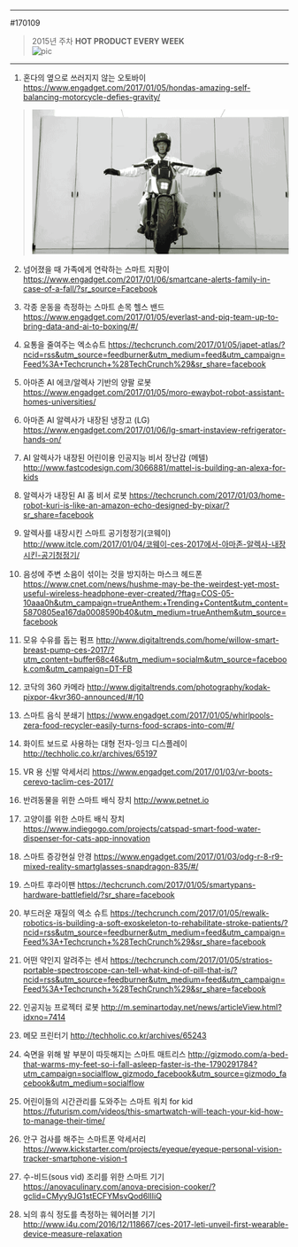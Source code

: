 
---  
#170109  
> 2015년 주차 **HOT PRODUCT EVERY WEEK**  
> ![pic](../image/MAIN.png)  

---  

1.  혼다의 옆으로 쓰러지지 않는 오토바이
https://www.engadget.com/2017/01/05/hondas-amazing-self-balancing-motorcycle-defies-gravity/
> ![pic](../image/170109/1.gif)  

2.  넘어졌을 때 가족에게 연락하는 스마트 지팡이
https://www.engadget.com/2017/01/06/smartcane-alerts-family-in-case-of-a-fall/?sr_source=Facebook

3.  각종 운동을 측정하는 스마트 손목 헬스 밴드
https://www.engadget.com/2017/01/05/everlast-and-piq-team-up-to-bring-data-and-ai-to-boxing/#/

4.  요통을 줄여주는 엑소슈트
https://techcrunch.com/2017/01/05/japet-atlas/?ncid=rss&utm_source=feedburner&utm_medium=feed&utm_campaign=Feed%3A+Techcrunch+%28TechCrunch%29&sr_share=facebook

5.  아마존 AI 에코/알렉사 기반의 양팔 로봇
https://www.engadget.com/2017/01/05/moro-ewaybot-robot-assistant-homes-universities/

6.  아마존 AI 알렉사가 내장된 냉장고 (LG)
https://www.engadget.com/2017/01/06/lg-smart-instaview-refrigerator-hands-on/

7.  AI 알렉사가 내장된 어린이용 인공지능 비서 장난감 (메텔)
http://www.fastcodesign.com/3066881/mattel-is-building-an-alexa-for-kids

8.  알렉사가 내장된 AI 홈 비서 로봇
https://techcrunch.com/2017/01/03/home-robot-kuri-is-like-an-amazon-echo-designed-by-pixar/?sr_share=facebook

9.  알렉사를 내장시킨 스마트 공기청정기(코웨이)
http://www.itcle.com/2017/01/04/코웨이-ces-2017에서-아마존-알렉사-내장시킨-공기청정기/

10.  음성에 주변 소음이 섞이는 것을 방지하는 마스크 헤드폰
https://www.cnet.com/news/hushme-may-be-the-weirdest-yet-most-useful-wireless-headphone-ever-created/?ftag=COS-05-10aaa0h&utm_campaign=trueAnthem:+Trending+Content&utm_content=5870805ea167da0008590b40&utm_medium=trueAnthem&utm_source=facebook

11.  모유 수유를 돕는 펌프
http://www.digitaltrends.com/home/willow-smart-breast-pump-ces-2017/?utm_content=buffer68c46&utm_medium=socialm&utm_source=facebook.com&utm_campaign=DT-FB

12.  코닥의 360 카메라
http://www.digitaltrends.com/photography/kodak-pixpor-4kvr360-announced/#/10

13.  스마트 음식 분쇄기
https://www.engadget.com/2017/01/05/whirlpools-zera-food-recycler-easily-turns-food-scraps-into-com/#/

14.  화이트 보드로 사용하는 대형 전자-잉크 디스플레이
http://techholic.co.kr/archives/65197

15.  VR 용 신발 악세서리
https://www.engadget.com/2017/01/03/vr-boots-cerevo-taclim-ces-2017/

16.  반려동물을 위한 스마트 배식 장치
http://www.petnet.io

17.  고양이를 위한 스마트 배식 장치
https://www.indiegogo.com/projects/catspad-smart-food-water-dispenser-for-cats-app-innovation

18.  스마트 증강현실 안경
https://www.engadget.com/2017/01/03/odg-r-8-r9-mixed-reality-smartglasses-snapdragon-835/#/

19.  스마트 후라이팬
https://techcrunch.com/2017/01/05/smartypans-hardware-battlefield/?sr_share=facebook


20.  부드러운 재질의 엑소 슈트
https://techcrunch.com/2017/01/05/rewalk-robotics-is-building-a-soft-exoskeleton-to-rehabilitate-stroke-patients/?ncid=rss&utm_source=feedburner&utm_medium=feed&utm_campaign=Feed%3A+Techcrunch+%28TechCrunch%29&sr_share=facebook

21.  어떤 약인지 알려주는 센서
https://techcrunch.com/2017/01/05/stratios-portable-spectroscope-can-tell-what-kind-of-pill-that-is/?ncid=rss&utm_source=feedburner&utm_medium=feed&utm_campaign=Feed%3A+Techcrunch+%28TechCrunch%29&sr_share=facebook

22.  인공지능 프로젝터 로봇
http://m.seminartoday.net/news/articleView.html?idxno=7414

23.  메모 프린터기
http://techholic.co.kr/archives/65243

24.  숙면을 위해 발 부분이 따듯해지는 스마트 매트리스
http://gizmodo.com/a-bed-that-warms-my-feet-so-i-fall-asleep-faster-is-the-1790291784?utm_campaign=socialflow_gizmodo_facebook&utm_source=gizmodo_facebook&utm_medium=socialflow

25.  어린이들의 시간관리를 도와주는 스마트 워치 for kid
https://futurism.com/videos/this-smartwatch-will-teach-your-kid-how-to-manage-their-time/

26.  안구 검사를 해주는 스마트폰 악세서리
https://www.kickstarter.com/projects/eyeque/eyeque-personal-vision-tracker-smartphone-vision-t


27.  수-비드(sous vid) 조리를 위한 스마트 기기
https://anovaculinary.com/anova-precision-cooker/?gclid=CMyy9JG1stECFYMsvQod6lIIiQ

28.  뇌의 휴식 정도를 측정하는 웨어러블 기기
http://www.i4u.com/2016/12/118667/ces-2017-leti-unveil-first-wearable-device-measure-relaxation
